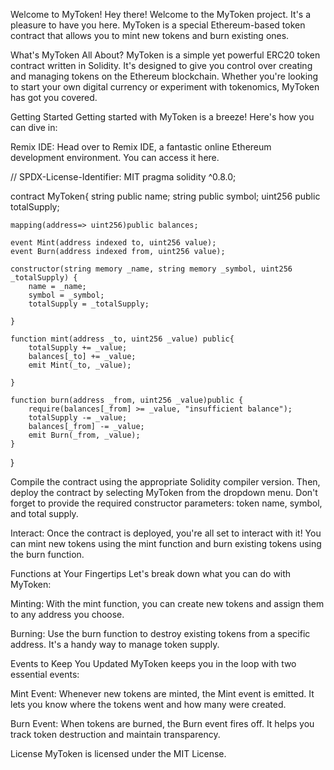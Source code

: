 Welcome to MyToken!
Hey there! Welcome to the MyToken project. It's a pleasure to have you here. MyToken is a special Ethereum-based token contract that allows you to mint new tokens and burn existing ones.

What's MyToken All About?
MyToken is a simple yet powerful ERC20 token contract written in Solidity. It's designed to give you control over creating and managing tokens on the Ethereum blockchain. Whether you're looking to start your own digital currency or experiment with tokenomics, MyToken has got you covered.

Getting Started
Getting started with MyToken is a breeze! Here's how you can dive in:

Remix IDE: Head over to Remix IDE, a fantastic online Ethereum development environment. You can access it here.

 // SPDX-License-Identifier: MIT
pragma solidity ^0.8.0;

contract MyToken{
    string public name;
    string public symbol;
    uint256 public totalSupply;
    
    mapping(address=> uint256)public balances;

    event Mint(address indexed to, uint256 value);
    event Burn(address indexed from, uint256 value);

    constructor(string memory _name, string memory _symbol, uint256 _totalSupply) {
        name = _name;
        symbol = _symbol;
        totalSupply = _totalSupply;

    }

    function mint(address _to, uint256 _value) public{
        totalSupply += _value;
        balances[_to] += _value;
        emit Mint(_to, _value);

    }

    function burn(address _from, uint256 _value)public {
        require(balances[_from] >= _value, "insufficient balance");
        totalSupply -= _value;
        balances[_from] -= _value;
        emit Burn(_from, _value);
    }
}

Compile the contract using the appropriate Solidity compiler version. Then, deploy the contract by selecting MyToken from the dropdown menu. Don't forget to provide the required constructor parameters: token name, symbol, and total supply.

Interact: Once the contract is deployed, you're all set to interact with it! You can mint new tokens using the mint function and burn existing tokens using the burn function.

Functions at Your Fingertips
Let's break down what you can do with MyToken:

Minting: With the mint function, you can create new tokens and assign them to any address you choose.

Burning: Use the burn function to destroy existing tokens from a specific address. It's a handy way to manage token supply.

Events to Keep You Updated
MyToken keeps you in the loop with two essential events:

Mint Event: Whenever new tokens are minted, the Mint event is emitted. It lets you know where the tokens went and how many were created.

Burn Event: When tokens are burned, the Burn event fires off. It helps you track token destruction and maintain transparency.

License
MyToken is licensed under the MIT License.
